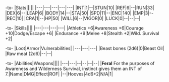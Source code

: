 -tx-
|Stats|||||
|---|---|---|---|---|
|INT|1|--|STUN|10|
|REF|6|--|RUN|33|
|DEX|6|--|LEAP|6|
|BODY|14|--|STA|50|
|SPD|11|--|ENC|140|
|EMP|3|--|REC|10|
|CRA|1|--|HP|50|
|WILL|6|--|VIGOR|0|
|LUCK|0|--|--|--|

-tx-
|Skills||||
|---|---|---|---|
|Athletics +6|Awareness +6|Courage +10|Dodge/Escape +6|
|Endurance +9|Melee +8|Stealth +2|Wild. Survival +2|

-tx-
|Loot|Armor|Vulnerabilities|
|---|---|---|
|Beast bones (2d6)|0|Beast Oil|
|Raw meat (2d6)|--|--|

-tx-
|Abilities|Weapons||||
|---|---|--|--|--|--|
|**Feral** For the purposes of Awareness and Wilderness Survival, instinct gives them an INT of 7.|Name|DMG|Effect|ROF|
|--|Hooves|4d6+2|N/A|1|
